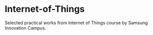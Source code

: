 # Internet-of-Things
Selected practical works from Internet of Things course by Samsung Innovation Campus.
